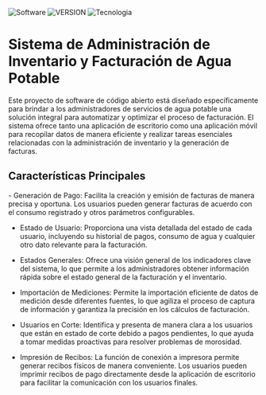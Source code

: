 ![Software](https://img.shields.io/badge/Type-%20CRUD_SOFTWARE-green)
![VERSION](https://img.shields.io/badge/Estado-%20En_Desarrollo-red)
![Tecnologia](https://img.shields.io/badge/Tecnologia-%20React-blue)
<h1>Sistema de Administración de Inventario y Facturación de Agua Potable</h1>

<p>Este proyecto de software de código abierto está diseñado específicamente para brindar a los administradores de servicios de agua potable una solución integral para automatizar y optimizar el proceso de facturación. El sistema ofrece tanto una aplicación de escritorio como una aplicación móvil para recopilar datos de manera eficiente y realizar tareas esenciales relacionadas con la administración de inventario y la generación de facturas.
</p>
<h2>
  Características Principales
</h2>
<p>    
  - Generación de Pago: Facilita la creación y emisión de facturas de manera precisa y oportuna. Los usuarios pueden generar facturas de acuerdo con el consumo registrado y otros parámetros configurables.
  
  - Estado de Usuario: Proporciona una vista detallada del estado de cada usuario, incluyendo su historial de pagos, consumo de agua y cualquier otro dato relevante para la facturación.
  
  - Estados Generales: Ofrece una visión general de los indicadores clave del sistema, lo que permite a los administradores obtener información rápida sobre el estado general de la facturación y el inventario.
  
  - Importación de Mediciones: Permite la importación eficiente de datos de medición desde diferentes fuentes, lo que agiliza el proceso de captura de información y garantiza la precisión en los cálculos de facturación.
  
  - Usuarios en Corte: Identifica y presenta de manera clara a los usuarios que están en estado de corte debido a pagos pendientes, lo que ayuda a tomar medidas proactivas para resolver problemas de morosidad.
  
  - Impresión de Recibos:  La función de conexión a impresora permite generar recibos físicos de manera conveniente. Los usuarios pueden imprimir recibos de pago directamente desde la aplicación de escritorio para facilitar la comunicación con los usuarios finales. 
</p>
